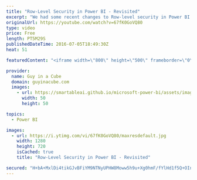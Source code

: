 ```yaml
---
title: "Row-Level Security in Power BI - Revisited"
excerpt: "We had some recent changes to Row-level security in Power BI. Row-level security (RLS) was moved to be configured in Power BI Desktop with the June 2016 release.  I walk through how you could can configure this now in Power BI Desktop. I also talk about some of the limitations.  LET'S CONNECT!  Guy in"
originalUrl: https://youtube.com/watch?v=67fK0GoVQ80
type: video
price: Free
length: PT5M29S
publishedDateTime: 2016-07-05T18:49:30Z
heat: 51

featuredContent: "<iframe width=\"800\" height=\"500\" frameborder=\"0\" src=\"https://www.youtube.com/embed/67fK0GoVQ80\" allow=\"accelerometer; autoplay; encrypted-media; gyroscope; picture-in-picture\" allowfullscreen></iframe>"

provider:
  name: Guy in a Cube
  domain: guyinacube.com
  images:
    - url: https://smartableai.github.io/microsoft-power-bi/assets/images/organizations/guyinacube.com-50x50.jpg
      width: 50
      height: 50

topics:
  - Power BI

images:
  - url: https://i.ytimg.com/vi/67fK0GoVQ80/maxresdefault.jpg
    width: 1280
    height: 720
    isCached: true
    title: "Row-Level Security in Power BI - Revisited"

secured: "H+bA+MxlDi4tikGJvBFiYM9NTNyUPHW8Moww5h9u+Xg0hmF/fYlHd1f5Q+OInm31g7006sSNV02CE2vkmCHS7C1TbrMrliY09UxwlNktumSDZx0s7/GMfEalPcZ2nc/xlRh3XffgwlwJ+RcBBSRLspzXqFvUEQP3RaPjvCwuiUhPsHYCvaJjVh2TCyNwmWbRNWqyDGRz+HZrJZgfzmYBsk5jEo1UGtuaxxTucZtRggwh86LDyMPTghYfxQf6URcHLnSj9V9gKtKboSEFfNVc/AnoQvqGBRUXkzSbquRwEpB914+P5/SayO+eYfsv5kSeTaCvTU//0wQg5V2P0ft0O3fZu9RUKyBJPAWWdYf4GWi9/uER5q9dbQlmA7qpwcvBUAoXxmKkPC5hz4syp0AMTejxxLhPRbdg7Qi3IZ+IbvQ=;HPvzCu+ko84osYZREUu24g=="
---
```


